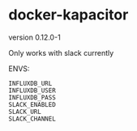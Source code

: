 # docker-kapacitor

version 0.12.0-1

Only works with slack currently

ENVS:

```
INFLUXDB_URL
INFLUXDB_USER
INFLUXDB_PASS
SLACK_ENABLED
SLACK_URL
SLACK_CHANNEL
```
